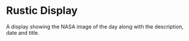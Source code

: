 # Rustic Display
A display showing the NASA image of the day along with the description, date and title.